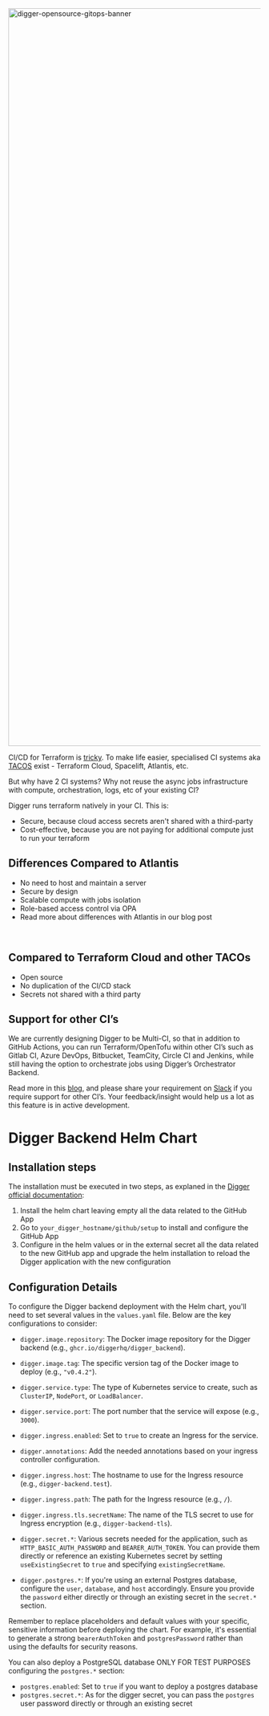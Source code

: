 <img width="1470" alt="digger-opensource-gitops-banner" src="https://github.com/diggerhq/digger/assets/1280498/7fb44db3-38ca-4021-8714-87a2f1a14982">

CI/CD for Terraform is [tricky](https://itnext.io/pains-in-terraform-collaboration-249a56b4534e). To make life easier, specialised CI systems aka [TACOS](https://itnext.io/spice-up-your-infrastructure-as-code-with-tacos-1a9c179e0783) exist - Terraform Cloud, Spacelift, Atlantis, etc.

But why have 2 CI systems? Why not reuse the async jobs infrastructure with compute, orchestration, logs, etc of your existing CI?

Digger runs terraform natively in your CI. This is:

- Secure, because cloud access secrets aren't shared with a third-party
- Cost-effective, because you are not paying for additional compute just to run your terraform

## Differences Compared to Atlantis

- No need to host and maintain a server
- Secure by design
- Scalable compute with jobs isolation
- Role-based access control via OPA
- Read more about differences with Atlantis in our blog post

​
## Compared to Terraform Cloud and other TACOs

- Open source
- No duplication of the CI/CD stack
- Secrets not shared with a third party
​
## Support for other CI’s

We are currently designing Digger to be Multi-CI, so that in addition to GitHub Actions, you can run Terraform/OpenTofu within other CI’s such as Gitlab CI, Azure DevOps, Bitbucket, TeamCity, Circle CI and Jenkins, while still having the option to orchestrate jobs using Digger’s Orchestrator Backend.

Read more in this [blog](https://blog.digger.dev/how-we-are-designing-digger-to-support-multiple-ci-systems/), and please share your requirement on [Slack](https://bit.ly/diggercommunity) if you require support for other CI’s. Your feedback/insight would help us a lot as this feature is in active development.



# Digger Backend Helm Chart

## Installation steps

The installation must be executed in two steps, as explaned in the [Digger official documentation](https://docs.digger.dev/self-host/deploy-docker-compose#create-github-app):

1. Install the helm chart leaving empty all the data related to the GitHub App
2. Go to `your_digger_hostname/github/setup` to install and configure the GitHub App
3. Configure in the helm values or in the external secret all the data related to the new GitHub app and upgrade the helm installation to reload the Digger application with the new configuration

## Configuration Details

To configure the Digger backend deployment with the Helm chart, you'll need to set several values in the `values.yaml` file. Below are the key configurations to consider:

- `digger.image.repository`: The Docker image repository for the Digger backend (e.g., `ghcr.io/diggerhq/digger_backend`).
- `digger.image.tag`: The specific version tag of the Docker image to deploy (e.g., `"v0.4.2"`).

- `digger.service.type`: The type of Kubernetes service to create, such as `ClusterIP`, `NodePort`, or `LoadBalancer`.
- `digger.service.port`: The port number that the service will expose (e.g., `3000`).

- `digger.ingress.enabled`: Set to `true` to create an Ingress for the service.
- `digger.annotations`: Add the needed annotations based on your ingress controller configuration.
- `digger.ingress.host`: The hostname to use for the Ingress resource (e.g., `digger-backend.test`).
- `digger.ingress.path`: The path for the Ingress resource (e.g., `/`).
- `digger.ingress.tls.secretName`: The name of the TLS secret to use for Ingress encryption (e.g., `digger-backend-tls`).

- `digger.secret.*`: Various secrets needed for the application, such as `HTTP_BASIC_AUTH_PASSWORD` and `BEARER_AUTH_TOKEN`. You can provide them directly or reference an existing Kubernetes secret by setting `useExistingSecret` to `true` and specifying `existingSecretName`.

- `digger.postgres.*`: If you're using an external Postgres database, configure the `user`, `database`, and `host` accordingly. Ensure you provide the `password` either directly or through an existing secret in the `secret.*` section.

Remember to replace placeholders and default values with your specific, sensitive information before deploying the chart. For example, it's essential to generate a strong `bearerAuthToken` and `postgresPassword` rather than using the defaults for security reasons.

You can also deploy a PostgreSQL database ONLY FOR TEST PURPOSES configuring the `postgres.*` section:

- `postgres.enabled`: Set to `true` if you want to deploy a postgres database
- `postgres.secret.*`: As for the digger secret, you can pass the `postgres` user password directly or through an existing secret
